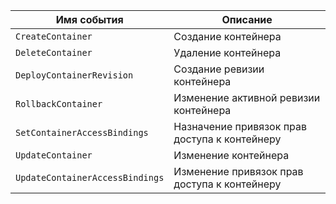 Имя события | Описание
--- | ---
| `CreateContainer` | Создание контейнера |
| `DeleteContainer` | Удаление контейнера |
| `DeployContainerRevision` | Создание ревизии контейнера |
| `RollbackContainer` | Изменение активной ревизии контейнера |
| `SetContainerAccessBindings` | Назначение привязок прав доступа к контейнеру |
| `UpdateContainer` | Изменение контейнера |
| `UpdateContainerAccessBindings` | Изменение привязок прав доступа к контейнеру |